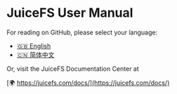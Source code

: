 # JuiceFS User Manual


For reading on GitHub, please select your language:

- [🇬🇧 English](en/README.md)
- [🇨🇳 简体中文](zh_cn/README.md)

Or, visit the JuiceFS Documentation Center at

[🌍 https://juicefs.com/docs/](https://juicefs.com/docs/)